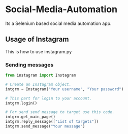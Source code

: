# Social-Media-Automation
Its a Selenium based social media automation app.

## Usage of Instagram

This is how to use instagram.py

### Sending messages

```python
from instagram import Instagram

# Create an Instagram object.
intgrm = Instagram("Your username", "Your password")

# This part for login to your account.
intgrm.login() 

# For send send message to target use this code.
intgrm.get_main_page()
intgrm.reply_message(["List of targets"])
intgrm.send_message("Your message")

